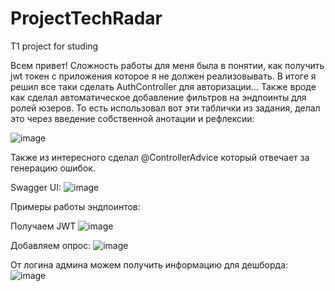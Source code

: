 # ProjectTechRadar
T1 project for studing

Всем привет! Сложность работы для меня была в понятии, как получить jwt токен с приложения которое я не должен реализовывать.
В итоге я решил все таки сделать AuthController для авторизации...
Также вроде как сделал автоматическое добавление фильтров на эндпоинты для ролей юзеров.
То есть использовал вот эти таблички из задания, делал это через введение собственной анотации и рефлексии: 


![image](https://github.com/user-attachments/assets/eefce87a-1e2b-424c-be7f-c8fdbf4f8faf)



Также из интересного сделал @ControllerAdvice который отвечает за генерацию ошибок.


Swagger UI:
![image](https://github.com/user-attachments/assets/2c77ff8a-3de6-444d-afa4-0513b9824d4c)







Примеры работы эндпоинтов:

Получаем JWT
![image](https://github.com/user-attachments/assets/f9526cb1-66fe-4456-8b18-439fe7ba5d60)




Добавляем опрос:
![image](https://github.com/user-attachments/assets/0b74d757-9b70-461e-b7c0-6291b1d936d2)




От логина админа можем получить информацию для дешборда:
![image](https://github.com/user-attachments/assets/e0e2a56d-0c3a-4414-9f4c-55583e629392)


